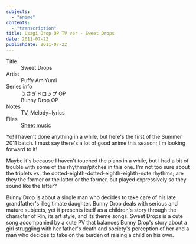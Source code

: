 ```yaml
---
subjects:
  - "anime"
contents:
  - "transcription"
title: Usagi Drop OP TV ver - Sweet Drops
date: 2011-07-22
publishdate: 2011-07-22
---
```


<dl>
  <dt>Title</dt>
  <dd>Sweet Drops</dd>

  <dt>Artist</dt>
  <dd>Puffy AmiYumi</dd>

  <dt>Series info</dt>
  <dd>うさぎドロップ OP</dd>
  <dd>Bunny Drop OP</dd>

  <dt>Notes</dt>
  <dd>TV, Melody+lyrics</dd>

  <dt>Files</dt>
  <dd><a href="/files/sheetmusic/sweet_drops.pdf">Sheet music</a></dd>
</dl>

Yo! I haven't done anything in a while, but here's the first of the
Summer 2011 batch.  I must say there's a lot of good anime this season;
I'm looking forward to it!

Maybe it's because I haven't touched the piano in a while, but I had a
bit of trouble with some of the rhythms/pitches in this one.  I'm not
too sure about the triplets vs. the
dotted-eighth-dotted-eighth-eighth-note rhythms; are they the former or
the latter or the former, but played expressively so they sound like the
latter?

Bunny Drop is about a single man who decides to take care of his late
grandfather's illegitimate daughter.  Bunny Drop deals with serious and
mature subjects, yet it presents itself as a children's story through
the character of Rin, its art style, and its theme songs.  Sweet Drops
is a cute song accompanied by a cute PV that balances Bunny Drop's story
about a girl struggling with her father's death and society's perception
of her and a man who decides to take on the burden of raising a child on
his own.

